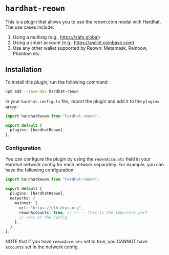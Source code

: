 # `hardhat-reown`

This is a plugin that allows you to use the reown.com modal with Hardhat. The use cases include:

1. Using a multisig (e.g., <https://safe.global>)
2. Using a smart account (e.g., <https://wallet.coinbase.com>)
3. Use any other wallet supported by Reown: Metamask, Rainbow, Phantom etc.

## Installation

To install this plugin, run the following command:

```bash
npm add --save-dev hardhat-reown
```

In your `hardhat.config.ts` file, import the plugin and add it to the `plugins` array:

```ts
import hardhatReown from "hardhat-reown";

export default {
  plugins: [hardhatReown],
};
```

### Configuration

You can configure the plugin by using the `reownAccounts` field in your Hardhat network config for each network separately. For example, you can have the following configuration:

```ts
import hardhatReown from "hardhat-reown";

export default {
  plugins: [hardhatReown],
  networks: {
    mainnet: {
      url: "https://eth.drpc.org",
      reownAccounts: true, // <---- This is the important part
      // rest of the config
    },
  },
};
```

NOTE that if you have `reownAccounts` set to true, you CANNOT have `accounts` set in the network config.
